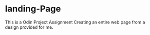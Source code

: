 # landing-Page
This is a Odin Project Assignment 
Creating an entire web page from a design provided for me. 
